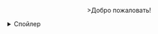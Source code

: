 <p style="text-align: center;"><b<strong>>Добро пожаловать!</strong></p>

<details>
    <summary>Спойлер</summary>
    Проверка работы спойлера.
</details>
